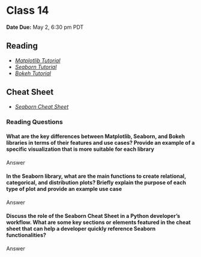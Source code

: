 # Class 14

**Date Due:** May 2, 6:30 pm PDT

## Reading

- [_Matplotlib Tutorial_](https://www.labri.fr/perso/nrougier/teaching/matplotlib/)
- [_Seaborn Tutorial_](https://seaborn.pydata.org/tutorial.html)
- [_Bokeh Tutorial_](https://mybinder.org/v2/gh/bokeh/bokeh-notebooks/master?filepath=tutorial%2F00%20-%20Introduction%20and%20Setup.ipynb)

## Cheat Sheet

- [_Seaborn Cheat Sheet_](https://s3.amazonaws.com/assets.datacamp.com/blog_assets/Python_Seaborn_Cheat_Sheet.pdf)

### Reading Questions

#### What are the key differences between Matplotlib, Seaborn, and Bokeh libraries in terms of their features and use cases? Provide an example of a specific visualization that is more suitable for each library

Answer

#### In the Seaborn library, what are the main functions to create relational, categorical, and distribution plots? Briefly explain the purpose of each type of plot and provide an example use case

Answer

#### Discuss the role of the Seaborn Cheat Sheet in a Python developer’s workflow. What are some key sections or elements featured in the cheat sheet that can help a developer quickly reference Seaborn functionalities?

Answer
